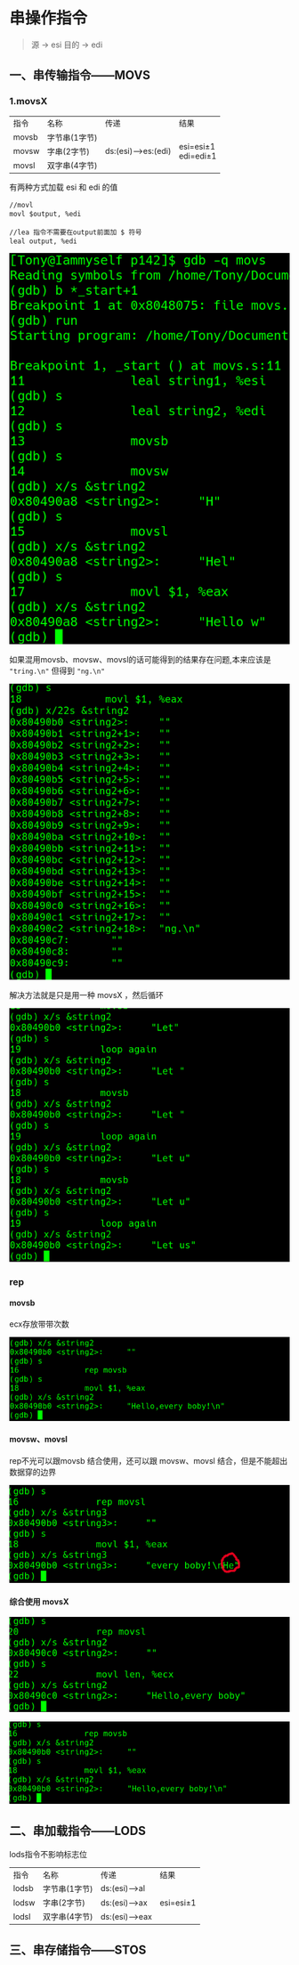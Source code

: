 # 串操作指令

> 源 -> esi
> 目的 -> edi

## 一、串传输指令——MOVS
### 1.movsX
<table>
	<tr>
		<td>指令</td>
		<td>名称</td>
		<td>传递</td>
		<td>结果</td>
	</tr>
    <tr>
        <td>movsb</td>
		<td>字节串(1字节)</td>
		<td rowspan="3">ds:(esi)—>es:(edi)</td>
		<td rowspan="3">esi=esi±1<br>edi=edi±1</td>
    </tr>
    <tr>
        <td>movsw</td>
		<td>字串(2字节)</td>
    </tr>
    <tr>
        <td>movsl</td>
		<td>双字串(4字节)</td>
    </tr>
</table>

有两种方式加载 esi 和 edi 的值
```
//movl
movl $output, %edi

//lea 指令不需要在output前面加 $ 符号
leal output, %edi
```

![movX](section1movs/p142/movs.png)

如果混用movsb、movsw、movsl的话可能得到的结果存在问题,本来应该是 ```"tring.\n"``` 但得到 ```"ng.\n"```

![movX](section1movs/p144/p144.png)

解决方法就是只是用一种 movsX ，然后循环

![movX](section1movs/p145/loop.png)


### rep
#### movsb
ecx存放带带次数

![rep_movsb.png](section2rep/1.movsb/rep_movsb.png)

#### movsw、movsl
rep不光可以跟movsb 结合使用，还可以跟 movsw、movsl 结合，但是不能超出数据穿的边界

![movsw_movsl.png](section2rep/2.movsw_movsl/2.movsw_movsl.png)

#### 综合使用 movsX

![综合使用 movsX](section2rep/3movsX/movsX.png)

![反向顺序传输](section2rep/4.反向顺序传输/movs_reverse.png)

## 二、串加载指令——LODS
lods指令不影响标志位

<table>
	<tr>
		<td>指令</td>
		<td>名称</td>
		<td>传递</td>
		<td>结果</td>
	</tr>
    <tr>
        <td>lodsb</td>
		<td>字节串(1字节)</td>
		<td>ds:(esi)—>al</td>
		<td rowspan="3">esi=esi±1</td>
    </tr>
    <tr>
        <td>lodsw</td>
		<td>字串(2字节)</td>
		<td>ds:(esi)—>ax</td>
    </tr>
    <tr>
        <td>lodsl</td>
		<td>双字串(4字节)</td>
		<td>ds:(esi)—>eax</td>
    </tr>
</table>

## 三、串存储指令——STOS


